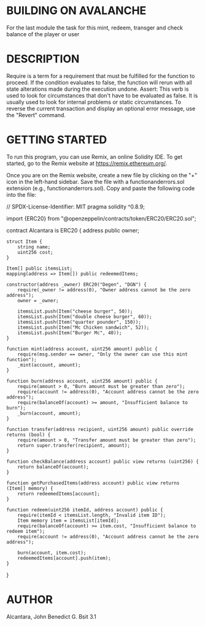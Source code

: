 # BUILDING ON AVALANCHE

For the last module the task for this mint, redeem, transger and check balance of the player or user

# DESCRIPTION
Require is a term for a requirement that must be fulfilled for the function to proceed. If the condition evaluates to false, the function will rerun with all state alterations made during the execution undone. Assert: This verb is used to look for circumstances that don't have to be evaluated as false. It is usually used to look for internal problems or static circumstances. To reverse the current transaction and display an optional error message, use the "Revert" command.

# GETTING STARTED
To run this program, you can use Remix, an online Solidity IDE. To get started, go to the Remix website at https://remix.ethereum.org/.

Once you are on the Remix website, create a new file by clicking on the "+" icon in the left-hand sidebar. Save the file with a functionanderrors.sol extension (e.g., functionanderrors.sol). Copy and paste the following code into the file:

// SPDX-License-Identifier: MIT
pragma solidity ^0.8.9;

import {ERC20} from "@openzeppelin/contracts/token/ERC20/ERC20.sol";

contract Alcantara is ERC20 {
    address public owner;

    struct Item {
        string name;
        uint256 cost;
    }

    Item[] public itemsList;
    mapping(address => Item[]) public redeemedItems;

    constructor(address _owner) ERC20("Degen", "DGN") {
        require(_owner != address(0), "Owner address cannot be the zero address");
        owner = _owner;

        itemsList.push(Item("cheese burger", 50));
        itemsList.push(Item("double cheese burger", 60));
        itemsList.push(Item("quarter pounder", 150));
        itemsList.push(Item("Mc Chicken sandwich", 52));
        itemsList.push(Item("Burger Mc", 40));
    }

    function mint(address account, uint256 amount) public {
        require(msg.sender == owner, "Only the owner can use this mint function");
        _mint(account, amount);
    }

    function burn(address account, uint256 amount) public {
        require(amount > 0, "Burn amount must be greater than zero");
        require(account != address(0), "Account address cannot be the zero address");
        require(balanceOf(account) >= amount, "Insufficient balance to burn");
        _burn(account, amount);
    }

    function transfer(address recipient, uint256 amount) public override returns (bool) {
        require(amount > 0, "Transfer amount must be greater than zero");
        return super.transfer(recipient, amount);
    }

    function checkBalance(address account) public view returns (uint256) {
        return balanceOf(account);
    }

    function getPurchasedItems(address account) public view returns (Item[] memory) {
        return redeemedItems[account];
    }

    function redeem(uint256 itemId, address account) public {
        require(itemId < itemsList.length, "Invalid item ID");
        Item memory item = itemsList[itemId];
        require(balanceOf(account) >= item.cost, "Insufficient balance to redeem item");
        require(account != address(0), "Account address cannot be the zero address");

        burn(account, item.cost);
        redeemedItems[account].push(item);
    }
}
# AUTHOR
Alcantara, John Benedict G. Bsit 3.1
